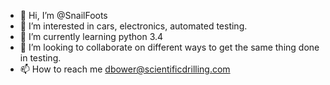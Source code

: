 - 👋 Hi, I’m @SnailFoots
- 👀 I’m interested in cars, electronics, automated testing. 
- 🌱 I’m currently learning python 3.4 
- 💞️ I’m looking to collaborate on different ways to get the same thing done in testing. 
- 📫 How to reach me dbower@scientificdrilling.com

<!---
SnailFoots/SnailFoots is a ✨ special ✨ repository because its `README.md` (this file) appears on your GitHub profile.
You can click the Preview link to take a look at your changes.
--->
